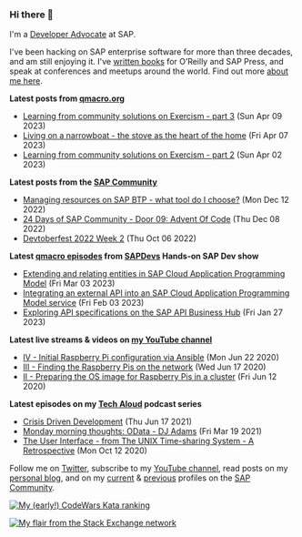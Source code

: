 
### Hi there 👋

I'm a [Developer Advocate](https://developers.sap.com/developer-advocates.html) at SAP.

I've been hacking on SAP enterprise software for more than three decades, and am still enjoying it. I've [written books](https://qmacro.org/about/#writing-and-talks) for O’Reilly and SAP Press, and speak at conferences and meetups around the world. Find out more [about me here](https://qmacro.org/about).

**Latest posts from [qmacro.org](https://qmacro.org/blog/)**
- [Learning from community solutions on Exercism - part 3](https://qmacro.org/blog/posts/2023/04/09/learning-from-community-solutions-on-exercism-part-3/) (Sun Apr 09 2023)
- [Living on a narrowboat - the stove as the heart of the home](https://qmacro.org/blog/posts/2023/04/07/living-on-a-narrowboat-the-stove-as-the-heart-of-the-home/) (Fri Apr 07 2023)
- [Learning from community solutions on Exercism - part 2](https://qmacro.org/blog/posts/2023/04/02/learning-from-community-solutions-on-exercism-part-2/) (Sun Apr 02 2023)

**Latest posts from the [SAP Community](https://people.sap.com/dj.adams.sap)**
- [Managing resources on SAP BTP - what tool do I choose?](https://blogs.sap.com/?p&#x3D;1665699) (Mon Dec 12 2022)
- [24 Days of SAP Community - Door 09: Advent Of Code](https://blogs.sap.com/?p&#x3D;1661658) (Thu Dec 08 2022)
- [Devtoberfest 2022 Week 2](https://blogs.sap.com/?p&#x3D;1620453) (Thu Oct 06 2022)

**Latest [qmacro episodes](https://www.youtube.com/playlist?list=PLfctWmgNyOIebP3qa7jXfn68QcwS5dttb) from [SAPDevs](https://www.youtube.com/user/sapdevs) Hands-on SAP Dev show**
- [Extending and relating entities in SAP Cloud Application Programming Model](https://www.youtube.com/watch?v&#x3D;xolmwO02y1M) (Fri Mar 03 2023)
- [Integrating an external API into an SAP Cloud Application Programming Model service](https://www.youtube.com/watch?v&#x3D;T_rjax3VY2E) (Fri Feb 03 2023)
- [Exploring API specifications on the SAP API Business Hub](https://www.youtube.com/watch?v&#x3D;tW0-96gGQAs) (Fri Jan 27 2023)

**Latest live streams & videos on [my YouTube channel](https://youtube.com/djadams-qmacro)**
- [IV - Initial Raspberry Pi configuration via Ansible](https://www.youtube.com/watch?v&#x3D;vooBccHq6_4) (Mon Jun 22 2020)
- [III - Finding the Raspberry Pis on the network](https://www.youtube.com/watch?v&#x3D;hx7DB7Iqslk) (Wed Jun 17 2020)
- [II - Preparing the OS image for Raspberry Pis in a cluster](https://www.youtube.com/watch?v&#x3D;IY5ZNZDI-EQ) (Fri Jun 12 2020)

**Latest episodes on my [Tech Aloud](https://anchor.fm/tech-aloud) podcast series**
- [Crisis Driven Development](https://podcasters.spotify.com/pod/show/tech-aloud/episodes/Crisis-Driven-Development-e12u6t9) (Thu Jun 17 2021)
- [Monday morning thoughts: OData - DJ Adams](https://podcasters.spotify.com/pod/show/tech-aloud/episodes/Monday-morning-thoughts-OData---DJ-Adams-et0aot) (Fri Mar 19 2021)
- [The User Interface - from The UNIX Time-sharing System - A Retrospective](https://podcasters.spotify.com/pod/show/tech-aloud/episodes/The-User-Interface---from-The-UNIX-Time-sharing-System---A-Retrospective-eku7oa) (Mon Oct 12 2020)

Follow me on [Twitter](https://twitter.com/qmacro), subscribe to my [YouTube channel](https://www.youtube.com/djadams-qmacro), read posts on my [personal blog](https://qmacro.org/blog/), and on my [current](https://people.sap.com/dj.adams.sap#content:blogposts) & [previous](https://people.sap.com/dj.adams#content:blogposts) profiles on the [SAP Community](https://community.sap.com).

[![My (early!) CodeWars Kata ranking](https://www.codewars.com/users/qmacro/badges/small)](https://www.codewars.com/users/qmacro)

[![My flair from the Stack Exchange network](https://stackexchange.com/users/flair/162724.png)](https://stackexchange.com/users/162724)

